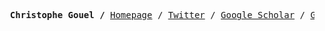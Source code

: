 <p><pre align="center">
  <strong>Christophe Gouel /</strong> <a href="http://www.christophegouel.com/">Homepage</a> / <a href="https://twitter.com/ChristopheGouel">Twitter</a> / <a href="https://scholar.google.com/citations?user=cw0qKdAAAAAJ">Google Scholar</a> / <a href="https://github.com/christophe-gouel">GitHub</a> / <a href="https://entrepot.recherche.data.gouv.fr/dataverse/christophe-gouel">Dataverse</a>
</pre></p>

